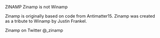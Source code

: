 ZINAMP
Zinamp is not Winamp



Zinamp is originally based on code from Antimatter15. Zinamp was created as a tribute to Winamp by Justin Frankel.

Zinamp on Twitter @_zinamp